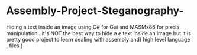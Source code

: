 # Assembly-Project-Steganography-
Hiding a text inside an image using C# for Gui and MASMx86 for pixels manipulation .
it's NOT the best way to hide a e text inside an image but it is pretty good project to learn dealing with assembly and( high level language , files )
